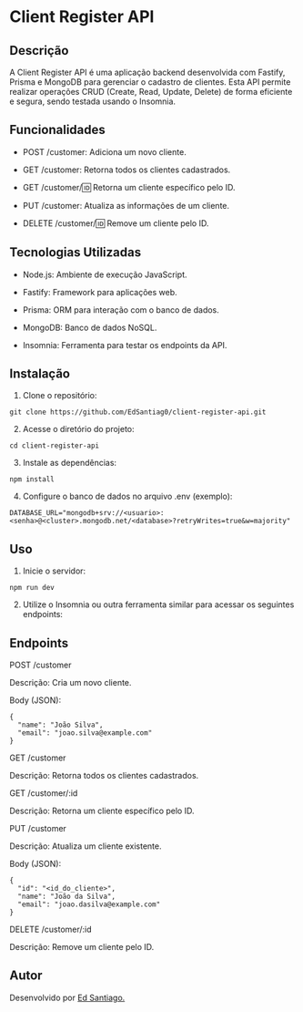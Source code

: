 # Client Register API

## Descrição

A Client Register API é uma aplicação backend desenvolvida com Fastify, Prisma e MongoDB para gerenciar o cadastro de clientes. Esta API permite realizar operações CRUD (Create, Read, Update, Delete) de forma eficiente e segura, sendo testada usando o Insomnia.

## Funcionalidades

- POST /customer: Adiciona um novo cliente.

- GET /customer: Retorna todos os clientes cadastrados.

- GET /customer/:id: Retorna um cliente específico pelo ID.

- PUT /customer: Atualiza as informações de um cliente.

- DELETE /customer/:id: Remove um cliente pelo ID.

## Tecnologias Utilizadas

- Node.js: Ambiente de execução JavaScript.

- Fastify: Framework para aplicações web.

- Prisma: ORM para interação com o banco de dados.

- MongoDB: Banco de dados NoSQL.

- Insomnia: Ferramenta para testar os endpoints da API.

## Instalação

1. Clone o repositório:

```
git clone https://github.com/EdSantiag0/client-register-api.git
```

2. Acesse o diretório do projeto:

```
cd client-register-api
```

3. Instale as dependências:

```
npm install
```

4. Configure o banco de dados no arquivo .env (exemplo):

```
DATABASE_URL="mongodb+srv://<usuario>:<senha>@<cluster>.mongodb.net/<database>?retryWrites=true&w=majority"
```

## Uso

1. Inicie o servidor:

```
npm run dev
```

2. Utilize o Insomnia ou outra ferramenta similar para acessar os seguintes endpoints:

## Endpoints

POST /customer

Descrição: Cria um novo cliente.

Body (JSON):

```
{
  "name": "João Silva",
  "email": "joao.silva@example.com"
}
```

GET /customer

Descrição: Retorna todos os clientes cadastrados.

GET /customer/:id

Descrição: Retorna um cliente específico pelo ID.

PUT /customer

Descrição: Atualiza um cliente existente.

Body (JSON):

```
{
  "id": "<id_do_cliente>",
  "name": "João da Silva",
  "email": "joao.dasilva@example.com"
}
```

DELETE /customer/:id

Descrição: Remove um cliente pelo ID.

## Autor

Desenvolvido por [Ed Santiago.](https://github.com/EdSantiag0)
